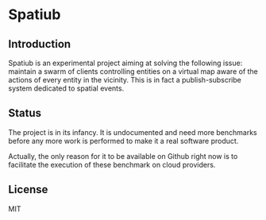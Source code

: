Spatiub
=======

Introduction
------------

Spatiub is an experimental project aiming at solving the following issue: maintain a swarm of clients controlling entities on a virtual map aware of the actions of every entity in the vicinity. This is in fact a publish-subscribe system dedicated to spatial events.


Status
------

The project is in its infancy. It is undocumented and need more benchmarks before any more work is performed to make it a real software product.

Actually, the only reason for it to be available on Github right now is to facilitate the execution of these benchmark on cloud providers.

License
-------

MIT